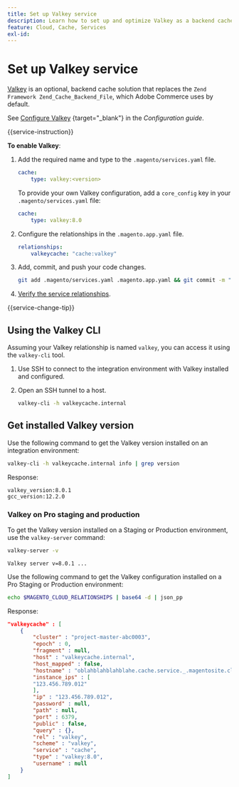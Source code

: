```yaml
---
title: Set up Valkey service
description: Learn how to set up and optimize Valkey as a backend cache solution for Adobe Commerce on Cloud Infrastructure.
feature: Cloud, Cache, Services
exl-id:
---
```

# Set up Valkey service

[Valkey](https://valkey.io) is an optional, backend cache solution that replaces the `Zend Framework Zend_Cache_Backend_File`, which Adobe Commerce uses by default.

See [Configure Valkey](https://experienceleague.adobe.com/docs/commerce-operations/configuration-guide/cache/valkey/config-valkey.html) {target="_blank"} in the _Configuration guide_.

{{service-instruction}}

**To enable Valkey**:

1. Add the required name and type to the `.magento/services.yaml` file.

   ```yaml
   cache:
       type: valkey:<version>
   ```

   To provide your own Valkey configuration, add a `core_config` key in your `.magento/services.yaml` file:

   ```yaml
   cache:
       type: valkey:8.0
   ```

1. Configure the relationships in the `.magento.app.yaml` file.

   ```yaml
   relationships:
       valkeycache: "cache:valkey"
   ```

1. Add, commit, and push your code changes.

   ```bash
   git add .magento/services.yaml .magento.app.yaml && git commit -m "Enable valkey service" && git push origin <branch-name>
   ```

1. [Verify the service relationships](services-yaml.md#service-relationships).

{{service-change-tip}}

## Using the Valkey CLI

Assuming your Valkey relationship is named `valkey`, you can access it using the `valkey-cli` tool.

1. Use SSH to connect to the integration environment with Valkey installed and configured.

1. Open an SSH tunnel to a host.

   ```bash
   valkey-cli -h valkeycache.internal
   ```

## Get installed Valkey version

Use the following command to get the Valkey version installed on an integration environment:

  ```bash
  valkey-cli -h valkeycache.internal info | grep version
  ```

Response:

```
valkey_version:8.0.1
gcc_version:12.2.0
```

### Valkey on Pro staging and production

To get the Valkey version installed on a Staging or Production environment, use the `valkey-server` command:

```bash
valkey-server -v
```

```
Valkey server v=8.0.1 ...
```

Use the following command to get the Valkey configuration installed on a Pro Staging or Production environment:

```bash
echo $MAGENTO_CLOUD_RELATIONSHIPS | base64 -d | json_pp
```

Response:

```json
"valkeycache" : [
    {
        "cluster" : "project-master-abc0003",
        "epoch" : 0,
        "fragment" : null,
        "host" : "valkeycache.internal",
        "host_mapped" : false,
        "hostname" : "oblahblahblahblahe.cache.service._.magentosite.cloud",
        "instance_ips" : [
        "123.456.789.012"
        ],
        "ip" : "123.456.789.012",
        "password" : null,
        "path" : null,
        "port" : 6379,
        "public" : false,
        "query" : {},
        "rel" : "valkey",
        "scheme" : "valkey",
        "service" : "cache",
        "type" : "valkey:8.0",
        "username" : null
    }
]
```
